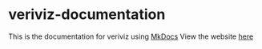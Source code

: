 # veriviz-documentation
This is the documentation for veriviz using [MkDocs](https://www.mkdocs.org/)
View the website [here]()
